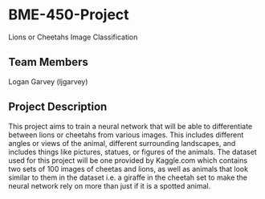 # BME-450-Project
  Lions or Cheetahs Image Classification
## Team Members
  Logan Garvey (ljgarvey)
## Project Description
  This project aims to train a neural network that will be able to differentiate between lions or cheetahs from various images. This includes different angles or views of the animal, different surrounding landscapes, and includes things like pictures, statues, or figures of the animals. The dataset used for this project will be one provided by Kaggle.com which contains two sets of 100 images of cheetas and lions, as well as animals that look similar to them in the dataset i.e. a giraffe in the cheetah set to make the neural network rely on more than just if it is a spotted animal.
